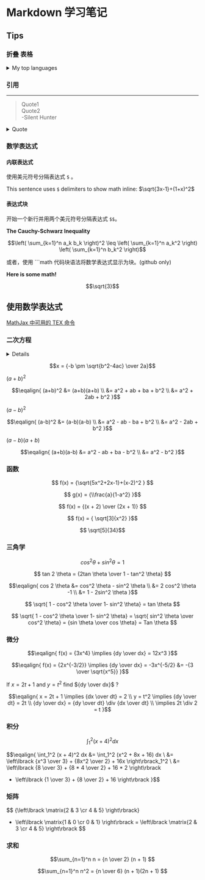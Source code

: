 # Markdown 学习笔记

## Tips

### 折叠 表格
<details>
<summary>My top languages</summary>

| Rank  | Languages |
| ---:  | --------- |
| 1     | Javascript|
| 2     | Python    |
| 3     | SQL       |  

</details>

### 引用

---
> Quote1  
> Quote2  
-Silent Hunter

<details>
<summary>Quote</summary>

---
> Quote1  
> Quote2  
-Silent Hunter
</details>

### 数学表达式

#### 内联表达式

使用美元符号分隔表达式 `$` 。  

This sentence uses `$` delimiters to show math inline:  $\sqrt{3x-1}+(1+x)^2$  

#### 表达式块

开始一个新行并用两个美元符号分隔表达式 `$$`。  

**The Cauchy-Schwarz Inequality**  

$$\left( \sum_{k=1}^n a_k b_k \right)^2 \leq \left( \sum_{k=1}^n a_k^2 \right) \left( \sum_{k=1}^n b_k^2 \right)$$  

或者，使用 <span>```math</span> 代码块语法将数学表达式显示为块。(github only)    

**Here is some math!**

```math
\sqrt{3}
```

## 使用数学表达式
[MathJax 中可用的 TEX 命令](https://www.onemathematicalcat.org/MathJaxDocumentation/TeXSyntax.htm)

### 二次方程

<details>
<pre>

$$x = {-b \pm \sqrt{b^2-4ac} \over 2a}$$
 
$(a+b)^2$
 
$$\eqalign{
(a+b)^2 &= (a+b)(a+b) \\
        &= a^2 + ab + ba + b^2 \\
        &= a^2 + 2ab + b^2
}$$
 
$(a-b)^2$
 
$$\eqalign{
(a-b)^2 &= (a-b)(a-b) \\
        &= a^2 - ab - ba + b^2 \\
        &= a^2 - 2ab + b^2
}$$
 
$(a-b)(a+b)$
 
$$\eqalign{
(a+b)(a-b)  &= a^2 - ab + ba - b^2 \\
        &= a^2 - b^2
}$$
</pre>
</details>

$$x = {-b \pm \sqrt{b^2-4ac} \over 2a}$$
 
$(a+b)^2$
 
$$\eqalign{
(a+b)^2 &= (a+b)(a+b) \\
        &= a^2 + ab + ba + b^2 \\
        &= a^2 + 2ab + b^2
}$$
 
$(a-b)^2$
 
$$\eqalign{
(a-b)^2 &= (a-b)(a-b) \\
        &= a^2 - ab - ba + b^2 \\
        &= a^2 - 2ab + b^2
}$$
 
$(a-b)(a+b)$
 
$$\eqalign{
(a+b)(a-b)  &= a^2 - ab + ba - b^2 \\
        &= a^2 - b^2
}$$

### 函数

$$ f(x) = {\sqrt{5x^2+2x-1}+(x-2)^2 } $$
 
$$ g(x) = {\\frac{a}{1-a^2} }$$
 
$$ f(x) = {(x + 2) \over (2x + 1)} $$   
 
$$ f(x) = { \sqrt[3]{x^2} }$$
   
$$ \sqrt[5]{34}$$

### 三角学

$$ cos^2 \theta + sin^2 \theta  = 1  $$
 
$$ tan 2 \theta = {2tan \theta  \over 1 - tan^2 \theta}  $$
 
$$\eqalign{
cos 2 \theta &= cos^2 \theta - sin^2 \theta \\
                       &=  2 cos^2  \theta -1 \\
                       &= 1 - 2sin^2 \theta
}$$  
   
$$ \sqrt{ 1 - cos^2 \theta \over 1- sin^2 \theta} = tan \theta $$  
   
$$ \sqrt{ 1 - cos^2 \theta \over 1- sin^2 \theta} 
= \sqrt{ sin^2 \theta \over cos^2 \theta} 
= {sin \theta \over cos \theta} = Tan \theta
$$

### 微分

$$\eqalign{
f(x) = {3x^4} \implies {dy \over dx} = 12x^3
}$$
 
$$\eqalign{
f(x) = {2x^{-3/2}} \implies {dy \over dx} = -3x^{-5/2} &= -{3 \over \sqrt{x^5}}
}$$
 
If $x = 2t + 1$ and $y = t^2$ find ${dy \over dx}$ ?
 
$$\eqalign{
x = 2t + 1 \implies  {dx \over dt} = 2 \\
        y = t^2 \implies  {dy \over dt} = 2t \\
        {dy \over dx} = {dy \over dt} \div {dx \over dt} \\
         \implies 2t \div 2 = t
}$$

### 积分

$$\int_1^2 (x + 4)^2 dx $$  
 
$$\eqalign{
\int_1^2 (x + 4)^2 dx &= \int_1^2 (x^2 + 8x + 16) dx \\
  &= \left\lbrack {x^3 \over 3} + {8x^2 \over 2} + 16x \right\rbrack_1^2 \\
  &= \left\lbrack {8 \over 3} + {8 * 4 \over 2} + 16 * 2 \right\rbrack
   - \left\lbrack {1 \over 3} + {8 \over 2}  + 16  \right\rbrack
}$$

### 矩阵

$$ {\left\lbrack \matrix{2 & 3 \cr 4 & 5} \right\rbrack} 
* \left\lbrack \matrix{1 & 0 \cr 0 & 1} \right\rbrack
= \left\lbrack \matrix{2 & 3 \cr 4 & 5} \right\rbrack
$$

### 求和

$$\sum_{n=1}^n n = {n \over 2} (n + 1) $$
 
$$\sum_{n=1}^n n^2 = {n \over 6} (n + 1)(2n + 1) $$
